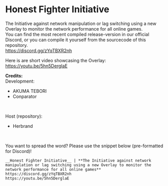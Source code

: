 # Honest Fighter Initiative

The Initiative against network manipulation or lag switching using a new Overlay to monitor the network performance for all online games.<br />
You can find the most recent compiled release-version in our official Discord, or you can compile it yourself from the sourcecode of this repository.<br />
https://discord.gg/zYqTBXR2nh

Here is are short video showcasing the Overlay:<br />
https://youtu.be/5hn5DerglaE

**Credits:**<br />
Development: 
- AKUMA TEBORI
- Conparator
<br />

Host (repository):
- Herbrand

<br />

You want to spread the word? Please use the snippet below (pre-formatted for Discord)!
```
__Honest Fighter Initiative__ | **The Initiative against network manipulation or lag switching using a new Overlay to monitor the network performance for all online games**
https://discord.gg/zYqTBXR2nh
https://youtu.be/5hn5DerglaE
```
